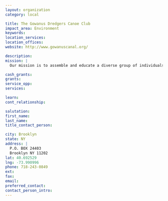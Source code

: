 ```yaml
---
layout: organization
category: local

title: The Gowanus Dredgers Canoe Club
impact_area: Environment
keywords: 
location_services: 
location_offices: 
website: http://www.gowanuscanal.org/

description: 
mission: |
  Our mission is to assemble and educate a diverse group of individuals, businesses and organizations to improve the Gowanus waterfront in Brooklyn and foster awreness of issues affecting the New York-New Jersey harbor. The Gowanus Dredgers Canoe Club intends to contribute to transforming a dilapidated, historically significant estuary into a self-sustaining, environmentally friendly and healthy waterfront to be enjoyed and treasured by current and future generations.

cash_grants: 
grants: 
service_opp: 
services: 

learn: 
cont_relationship: 

salutation: 
first_name: 
last_name: 
title_contact_person: 

city: Brooklyn
state: NY
address: |
  P.O. BOX 24403     
  Brooklyn NY 11202
lat: 40.692529
lng: -73.990996
phone: 718-243-0849
ext: 
fax: 
email: 
preferred_contact: 
contact_person_intro: 
---
```

